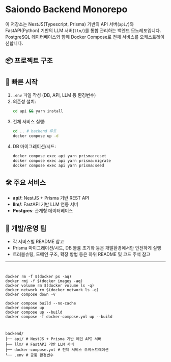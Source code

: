 # Saiondo Backend Monorepo

이 저장소는 NestJS(Typescript, Prisma) 기반의 API 서버(`api/`)와  
FastAPI(Python) 기반의 LLM 서버(`llm/`)를 통합 관리하는 백엔드 모노레포입니다.  
PostgreSQL 데이터베이스와 함께 Docker Compose로 전체 서비스를 오케스트레이션합니다.

## 📦 프로젝트 구조

## 🚀 빠른 시작

1. `.env` 파일 작성 (DB, API, LLM 등 환경변수)
2. 의존성 설치:  
   ```sh
   cd api && yarn install
   ```
3. 전체 서비스 실행:  
   ```sh
   cd .. # backend 루트
   docker compose up -d
   ```
4. DB 마이그레이션/시드:  
   ```sh
   docker compose exec api yarn prisma:reset
   docker compose exec api yarn prisma:migrate
   docker compose exec api yarn prisma:seed
   ```

## 🛠️ 주요 서비스

- **api/**: NestJS + Prisma 기반 REST API
- **llm/**: FastAPI 기반 LLM 연동 서버
- **Postgres**: 관계형 데이터베이스

## 📝 개발/운영 팁

- 각 서비스별 README 참고
- Prisma 마이그레이션/시드, DB 볼륨 초기화 등은 개발환경에서만 안전하게 실행
- 트러블슈팅, 도메인 구조, 확장 방법 등은 하위 README 및 코드 주석 참고

---


#
````
docker rm -f $(docker ps -aq)
docker rmi -f $(docker images -aq)
docker volume rm $(docker volume ls -q)
docker network rm $(docker network ls -q)
docker compose down -v

docker compose build --no-cache
docker compose up
docker compose up --build
docker compose -f docker-compose.yml up --build
````

#
````
backend/
├── api/ # NestJS + Prisma 기반 메인 API 서버
├── llm/ # FastAPI 기반 LLM 서버
├── docker-compose.yml # 전체 서비스 오케스트레이션
└── .env # 공통 환경변수
````
